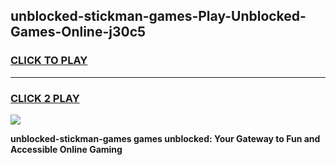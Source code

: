 
## unblocked-stickman-games-Play-Unblocked-Games-Online-j30c5
<h3>
<a href="https://premium76.site?title=unblocked-stickman-games&ref=25A">CLICK TO PLAY</a></h3>
<hr>

<h3>
<a href="https://premium76.site?title=unblocked-stickman-games&ref=25A">CLICK 2 PLAY</a>
  
</h3>

<a href="https://premium76.site?title=unblocked-stickman-games&ref=25A"><img src="https://clearcache.store/games.png"></a>


**unblocked-stickman-games games unblocked: Your Gateway to Fun and Accessible Online Gaming**
